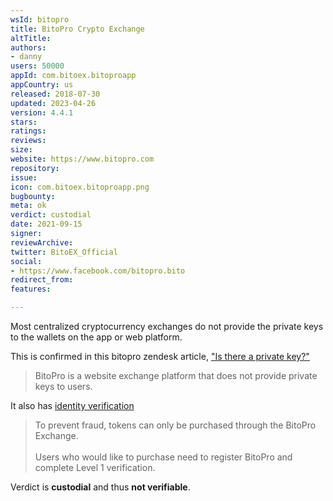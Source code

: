 ```yaml
---
wsId: bitopro
title: BitoPro Crypto Exchange
altTitle: 
authors:
- danny
users: 50000
appId: com.bitoex.bitoproapp
appCountry: us
released: 2018-07-30
updated: 2023-04-26
version: 4.4.1
stars: 
ratings: 
reviews: 
size: 
website: https://www.bitopro.com
repository: 
issue: 
icon: com.bitoex.bitoproapp.png
bugbounty: 
meta: ok
verdict: custodial
date: 2021-09-15
signer: 
reviewArchive: 
twitter: BitoEX_Official
social:
- https://www.facebook.com/bitopro.bito
redirect_from: 
features: 

---
```


Most centralized cryptocurrency exchanges do not provide the private keys to the wallets on the app or web platform. 

This is confirmed in this bitopro zendesk article, ["Is there a private key?"](https://bitopro.zendesk.com/hc/zh-tw/articles/360001215612-Is-there-a-private-key-)

> BitoPro is a website exchange platform that does not provide private keys to users.

It also has [identity verification](https://bitopro.zendesk.com/hc/zh-tw/articles/360015033812-How-to-purchase-Is-KYC-required-)

>To prevent fraud, tokens can only be purchased through the BitoPro Exchange.<br><br>
Users who would like to purchase need to register BitoPro and complete Level 1 verification.

Verdict is **custodial** and thus **not verifiable**.